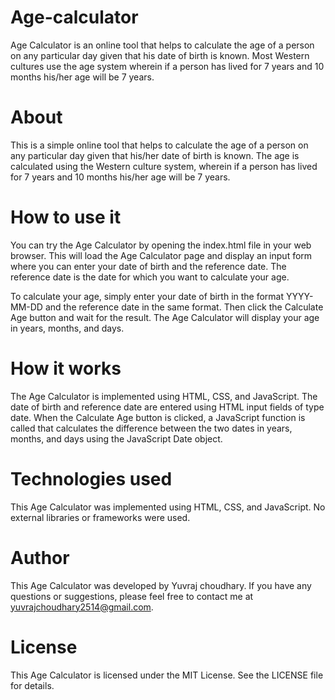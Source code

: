 # Age-calculator
Age Calculator is an online tool that helps to calculate the age of a person on any particular day given that his date of birth is known. Most Western cultures use the age system wherein if a person has lived for 7 years and 10 months his/her age will be 7 years. 
# About
This is a simple online tool that helps to calculate the age of a person on any particular day given that his/her date of birth is known. The age is calculated using the Western culture system, wherein if a person has lived for 7 years and 10 months his/her age will be 7 years.

# How to use it
You can try the Age Calculator by opening the index.html file in your web browser. This will load the Age Calculator page and display an input form where you can enter your date of birth and the reference date. The reference date is the date for which you want to calculate your age.

To calculate your age, simply enter your date of birth in the format YYYY-MM-DD and the reference date in the same format. Then click the Calculate Age button and wait for the result. The Age Calculator will display your age in years, months, and days.

# How it works
The Age Calculator is implemented using HTML, CSS, and JavaScript. The date of birth and reference date are entered using HTML input fields of type date. When the Calculate Age button is clicked, a JavaScript function is called that calculates the difference between the two dates in years, months, and days using the JavaScript Date object.

# Technologies used
This Age Calculator was implemented using HTML, CSS, and JavaScript. No external libraries or frameworks were used.

# Author
This Age Calculator was developed by Yuvraj choudhary. If you have any questions or suggestions, please feel free to contact me at yuvrajchoudhary2514@gmail.com.

# License
This Age Calculator is licensed under the MIT License. See the LICENSE file for details.
